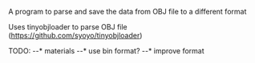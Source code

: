 A program to parse and save the data from OBJ file to a different format

Uses tinyobjloader to parse OBJ file (https://github.com/syoyo/tinyobjloader)

TODO: 
--* materials
--* use bin format?
--* improve format
